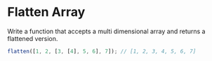 # Flatten Array

Write a function that accepts a multi dimensional array and returns a flattened version.

```javascript
flatten([1, 2, [3, [4], 5, 6], 7]); // [1, 2, 3, 4, 5, 6, 7]
```
